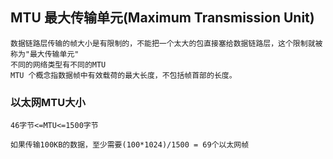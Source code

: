 ## MTU 最大传输单元(Maximum Transmission Unit)
```
数据链路层传输的帧大小是有限制的，不能把一个太大的包直接塞给数据链路层，这个限制就被称为"最大传输单元"
不同的网络类型有不同的MTU
MTU 个概念指数据帧中有效载荷的最大长度，不包括帧首部的长度。
```

### 以太网MTU大小
```
46字节<=MTU<=1500字节

如果传输100KB的数据，至少需要(100*1024)/1500 = 69个以太网帧
```
